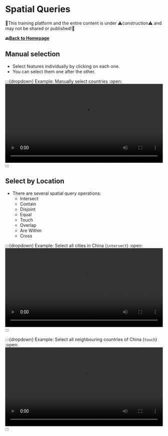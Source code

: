 # Spatial Queries

🚧This training platform and the entire content is under ⚠️construction⚠️ and may not be shared or published!🚧 

__🔙[Back to Homepage](/content/intro.md)__

## Manual selection
- Select features individually by clicking on each one.
- You can select them one after the other.

:::{dropdown} Example: Manually select countries
:open:
<video width="100%" controls src="https://github.com/GIScience/gis-training-resource-center/raw/main/fig/en_qgis_select_features_by_click_wiki.mp4"></video>
:::

## Select by Location
- There are several spatial query operations:
    - Intersect
    - Contain
    - Disjoint
    - Equal
    - Touch
    - Overlap
    - Are Within
    - Cross

:::{dropdown} Example: Select all cities in China (`intersect`)
:open:
<video width="100%" controls src="https://github.com/GIScience/gis-training-resource-center/raw/main/fig/en_qgis_select_by_location_intersect_wiki.mp4"></video>
:::

:::{dropdown} Example: Select all neighbouring countries of China (`touch`)
:open:
<video width="100%" controls src="https://github.com/GIScience/gis-training-resource-center/raw/main/fig/en_qgis_select_by_location_touch_wiki.mp4"></video>
:::

